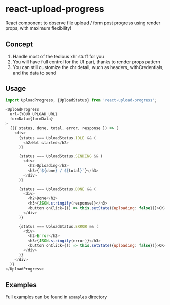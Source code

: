 # react-upload-progress

React component to observe file upload / form post progress using render props, with maximum flexibility!

## Concept 

1. Handle most of the tedious xhr stuff for you
2. You will have full control for the UI part, thanks to render props pattern
3. You can still customize the xhr detail, wuch as headers, withCredentials, and the data to send

## Usage

```javascript
import UploadProgress, {UploadStatus} from 'react-upload-progress';

<UploadProgress
  url={YOUR_UPLOAD_URL}
  formData={formData}
>
  {({ status, done, total, error, response }) => (
    <div>
      {status === UploadStatus.IDLE && (
        <h2>Not started</h2>
      )}

      {status === UploadStatus.SENDING && (
        <div>
          <h2>Uploading</h2>
          <h3>{`${done} / ${total}`}</h3>
        </div>
      )}

      {status === UploadStatus.DONE && (
        <div>
          <h2>Done</h2>
          <h3>{JSON.stringify(response)}</h3>
          <button onClick={() => this.setState({uploading: false})}>OK</button>
        </div>
      )}

      {status === UploadStatus.ERROR && (
        <div>
          <h2>Error</h2>
          <h3>{JSON.stringify(error)}</h3>
          <button onClick={() => this.setState({uploading: false})}>OK</button>
        </div>
      )}
    </div>
  )}
</UploadProgress>
```

## Examples

Full examples can be found in `examples` directory


